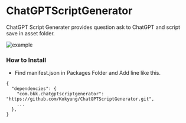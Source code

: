 # ChatGPTScriptGenerator
ChatGPT Script Generater provides question ask to ChatGPT and script save in asset folder.

![example](https://user-images.githubusercontent.com/43735316/218805546-d7f1692a-ba6c-4ec2-9298-147402717c79.PNG)

### How to Install

- Find manifest.json in Packages Folder and Add line like this.
```
{
  "dependencies": {
    "com.bkk.chatgptscriptgenerator": "https://github.com/Kokyung/ChatGPTScriptGenerator.git",
    ...
  },
}
```